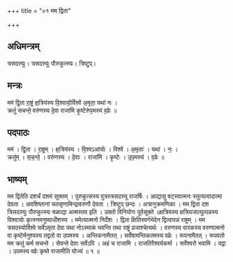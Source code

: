 +++
title = "०१ मम द्विता"

+++
## अधिमन्त्रम्
त्रसदस्युः। त्रसदस्युः पौरुकुत्स्यः। त्रिष्टुप्।

## मन्त्रः
मम॑ द्वि॒ता रा॒ष्ट्रं क्ष॒त्रिय॑स्य वि॒श्वायो॒र्विश्वे॑ अ॒मृता॒ यथा॑ नः ।  
क्रतुं॑ सचन्ते॒ वरु॑णस्य दे॒वा राजा॑मि कृ॒ष्टेरु॑प॒मस्य॑ व॒व्रेः ॥

## पदपाठः
मम॑ । द्वि॒ता । रा॒ष्ट्रम् । क्ष॒त्रिय॑स्य । वि॒श्वऽआ॑योः । विश्वे॑ । अ॒मृताः॑ । यथा॑ । नः॒ ।  
क्रतु॑म् । स॒च॒न्ते॒ । वरु॑णस्य । दे॒वाः । राजा॑मि । कृ॒ष्टेः । उ॒प॒मस्य॑ । व॒व्रेः ॥

## भाष्यम्
मम द्वितेति दशर्चं दशमं सूक्तम् । पुरुकुत्सस्य पुत्रस्त्रसदस्यू राजर्षिः । आद्यासु षट्स्वात्मनः स्तुत्यत्वादात्मा देवता । अवशिष्तानां चतसृणामिन्द्रावरुणौ देवता । त्रिष्टुप् छन्दः । अत्रानुक्रमणिका । मम द्विता दश त्रिसदस्युः पौरुकुत्स्यः षळाद्या अत्मस्तव इति । उक्तो विनियोगः पूर्वसूक्ते ॥क्षत्रियस्य क्षत्रियजात्युत्पन्नस्य विश्वायोः कृत्स्नमनुष्याधीशस्य । ममेत्यात्मनो निर्देशः । द्विता क्षितिस्वर्गभेदेन द्वित्वापन्नं राष्ट्रम् । मम त्रसदस्योर्विश्वे सर्वेऽमृता देवा यथा नोऽस्माकं भवन्ति तथा राष्ट्रं प्रजाश्चेत्यर्थः । वरुणस्य वारकस्य वरुणात्मनो वा कृष्टेर्मनुश्यस्य तद्वतो वा उपमस्य । अन्तिकनामैतत् । सर्वेषामन्तिकतमस्य वव्रेः । रूपनामैतत् । रूपवतो मम क्रतुं कर्म सचन्ते । सेवन्ते देवाः सर्वेऽपि । अहं च राजामि । राजतिरैश्वर्यकर्मा । सर्वेश्वरो भवामि । यद्वा । उपमस्य वव्रेः कृष्ते राजामीति योज्यं ॥ १ ॥
